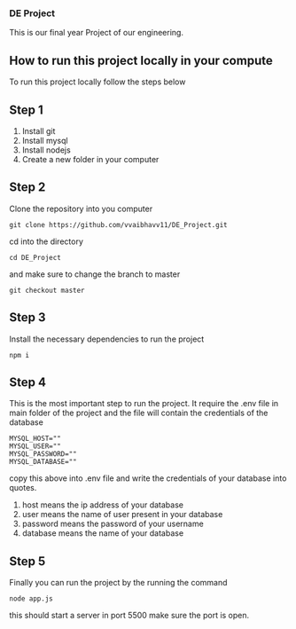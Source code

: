 ### DE Project

This is our final year Project of our engineering.

## How to run this project locally in your compute

To run this project locally follow the steps below

## Step 1

1. Install git
2. Install mysql
3. Install nodejs
4. Create a new folder in your computer

## Step 2

Clone the repository into you computer
```
git clone https://github.com/vvaibhavv11/DE_Project.git
```
cd into the directory
```
cd DE_Project
```
and make sure to change the branch to master
```
git checkout master
```

## Step 3

Install the necessary dependencies to run the project
```
npm i
```

## Step 4

This is the most important step to run the project. It require the .env file in main folder of the project and the file will contain the credentials of the database
```
MYSQL_HOST=""
MYSQL_USER=""
MYSQL_PASSWORD=""
MYSQL_DATABASE=""
```
copy this above into .env file and write the credentials of your database into quotes.
1. host means the ip address of your database
2. user means the name of user present in your database
3. password means the password of your username
4. database means the name of your database

## Step 5

Finally you can run the project by the running the command
```
node app.js 
```
this should start a server in port 5500 make sure the port is open.
